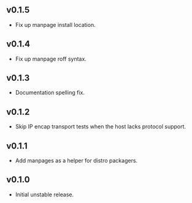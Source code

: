## v0.1.5

- Fix up manpage install location.

## v0.1.4

- Fix up manpage roff syntax.

## v0.1.3

- Documentation spelling fix.

## v0.1.2

- Skip IP encap transport tests when the host lacks protocol support.

## v0.1.1

- Add manpages as a helper for distro packagers.

## v0.1.0

- Initial unstable release.
